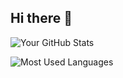 ## Hi there 👋

![Your GitHub Stats](https://github-readme-stats.vercel.app/api?username=jbzurek&show_icons=true&theme=dark)

![Most Used Languages](https://github-readme-stats.vercel.app/api/top-langs/?username=jbzurek&layout=compact&theme=dark)

<!--
**jbzurek/jbzurek** is a ✨ _special_ ✨ repository because its `README.md` (this file) appears on your GitHub profile.

Here are some ideas to get you started:

- 🔭 I’m currently working on ...
- 🌱 I’m currently learning ...
- 👯 I’m looking to collaborate on ...
- 🤔 I’m looking for help with ...
- 💬 Ask me about ...
- 📫 How to reach me: ...
- 😄 Pronouns: ...
- ⚡ Fun fact: ...
-->
